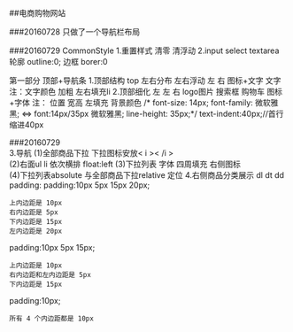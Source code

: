 
##电商购物网站

###20160728 
只做了一个导航栏布局

###20160729
CommonStyle
1.重置样式 清零 清浮动
2.input select textarea  
轮廓 outline:0;
边框 borer:0



第一部分  顶部+导航条
1.顶部结构
top 左右分布 左右浮动
左                  右
图标+文字         文字
注：文字颜色 加粗 左右填充li
2.顶部细化
       左                      左                              右
     logo图片                 搜索框                        购物车 图标+字体
注：  位置                 宽高  左填充 背景颜色            /* font-size: 14px;
															   font-family: 微软雅黑; <=>  font:14px/35px 微软雅黑;
																line-height: 35px;*/
															text-indent:40px;//首行缩进40px

###20160729																
3.导航
(1)全部商品下拉
	下拉图标安放< i >< /i >																
(2)右面ul  li 依次横排 float:left
(3)下拉列表 字体 四周填充   右侧图标															
(4)下拉列表absolute 与全部商品下拉relative 定位
4.右侧商品分类展示
dl dt dd
padding: 
padding:10px 5px 15px 20px;

    上内边距是 10px
    右内边距是 5px
    下内边距是 15px
    左内边距是 20px
padding:10px 5px 15px;

    上内边距是 10px
    右内边距和左内边距是 5px
    下内边距是 15px
padding:10px;

    所有 4 个内边距都是 10px

																
																
																
																
																
																
																
																
																
																
																
																
																
																
																
																
																
																
																
																
																
																
																
																
																
																
																
																
																
																
																
																